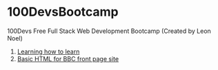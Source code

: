 # 100DevsBootcamp
100Devs Free Full Stack Web Development Bootcamp (Created by Leon Noel)

<ol>
  <li><a href="https://www.coursera.org/learn/learning-how-to-learn">Learning how to learn</a>
   <li><a href="https://github.com/ArnoldPires/100DevsBootcamp/tree/main/class02-materials/bbc-site">Basic HTML for BBC front page site</a>
 </ol>
